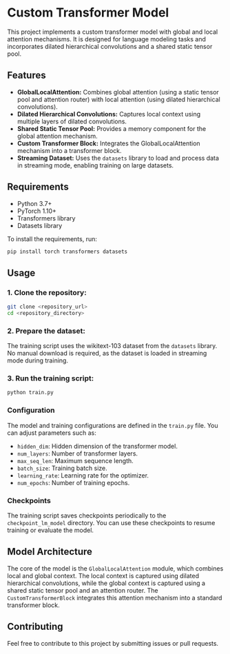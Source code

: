 # Custom Transformer Model

This project implements a custom transformer model with global and local attention mechanisms. It is designed for language modeling tasks and incorporates dilated hierarchical convolutions and a shared static tensor pool.

## Features

- **GlobalLocalAttention:** Combines global attention (using a static tensor pool and attention router) with local attention (using dilated hierarchical convolutions).
- **Dilated Hierarchical Convolutions:** Captures local context using multiple layers of dilated convolutions.
- **Shared Static Tensor Pool:** Provides a memory component for the global attention mechanism.
- **Custom Transformer Block:** Integrates the GlobalLocalAttention mechanism into a transformer block.
- **Streaming Dataset:** Uses the `datasets` library to load and process data in streaming mode, enabling training on large datasets.

## Requirements

- Python 3.7+
- PyTorch 1.10+
- Transformers library
- Datasets library

To install the requirements, run:

```bash
pip install torch transformers datasets
```

## Usage

### 1. Clone the repository:

```bash
git clone <repository_url>
cd <repository_directory>
```

### 2. Prepare the dataset:

The training script uses the wikitext-103 dataset from the `datasets` library. No manual download is required, as the dataset is loaded in streaming mode during training.

### 3. Run the training script:

```bash
python train.py
```

### Configuration

The model and training configurations are defined in the `train.py` file. You can adjust parameters such as:

- `hidden_dim`: Hidden dimension of the transformer model.
- `num_layers`: Number of transformer layers.
- `max_seq_len`: Maximum sequence length.
- `batch_size`: Training batch size.
- `learning_rate`: Learning rate for the optimizer.
- `num_epochs`: Number of training epochs.

### Checkpoints

The training script saves checkpoints periodically to the `checkpoint_lm_model` directory. You can use these checkpoints to resume training or evaluate the model.

## Model Architecture

The core of the model is the `GlobalLocalAttention` module, which combines local and global context. The local context is captured using dilated hierarchical convolutions, while the global context is captured using a shared static tensor pool and an attention router. The `CustomTransformerBlock` integrates this attention mechanism into a standard transformer block.

## Contributing

Feel free to contribute to this project by submitting issues or pull requests.
